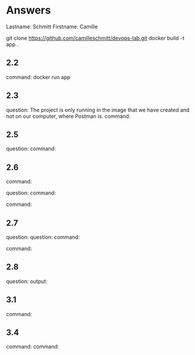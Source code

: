 # Answers

Lastname: Schmitt
Firstname: Camille

git clone https://github.com/camilleschmitt/devops-lab.git
docker build -t app .


## 2.2
command: docker run app

## 2.3
question: The project is only running in the image that we have created and not on our computer, where Postman is.
command:

## 2.5
question:
command:

## 2.6
command:

question:
command:

command:

## 2.7
question:
question:
command:

command:

## 2.8
question:
output:

## 3.1
command:

## 3.4
command:
command:
